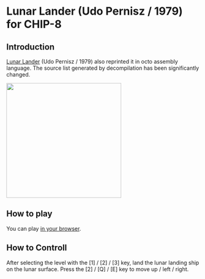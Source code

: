 # Lunar Lander (Udo Pernisz / 1979) for CHIP-8

## Introduction

[Lunar Lander](https://github.com/yupferris/Uno8/blob/master/GamesPreprocessor/Games/Lunar%20Lander%20(Udo%20Pernisz,%201979).ch8) (Udo Pernisz / 1979) also reprinted it in octo assembly language.
The source list generated by decompilation has been significantly changed. 

<img src="https://github.com/jay-kumogata/Nostalgia/raw/main/octo/screenshots/lander205.png" width="300">

## How to play

You can play [in your browser](https://johnearnest.github.io/Octo/index.html?key=7BbFr8Es).

## How to Controll

After selecting the level with the [1] / [2] / [3] key, land the lunar landing ship on the lunar surface. 
Press the [2] / [Q] / [E] key to move up / left / right.
